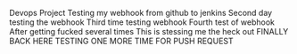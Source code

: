 Devops Project
Testing my webhook from github to jenkins 
Second day testing the webhook
Third time testing webhook
Fourth test of webhook
After getting fucked several times
This is stessing me the heck out
FINALLY BACK HERE
 TESTING ONE MORE TIME FOR PUSH REQUEST

